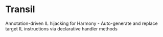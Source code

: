 # Transil

Annotation-driven IL hijacking for Harmony - Auto-generate and replace target IL instructions via declarative handler methods